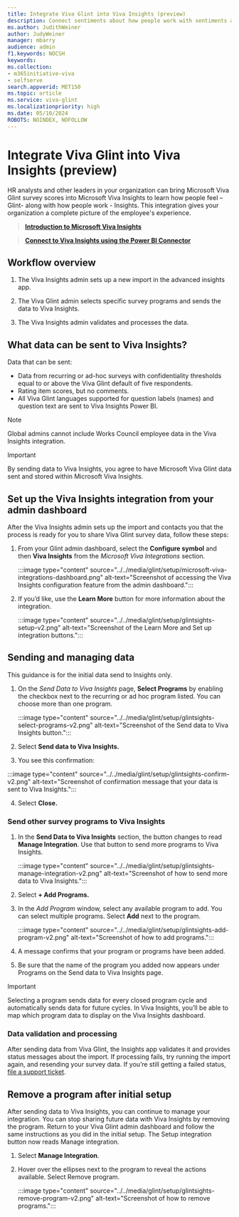 ```yaml
---
title: Integrate Viva Glint into Viva Insights (preview)
description: Connect sentiments about how people work with sentiments about how people feel by sending Viva Glint survey feedback to Viva Insights Power BI.
ms.author: JudithWeiner
author: JudyWeiner
manager: mbarry
audience: admin
f1.keywords: NOCSH
keywords: 
ms.collection:  
- m365initiative-viva
- selfserve 
search.appverid: MET150 
ms.topic: article
ms.service: viva-glint
ms.localizationpriority: high
ms.date: 05/10/2024
ROBOTS: NOINDEX, NOFOLLOW
---
```


# Integrate Viva Glint into Viva Insights (preview)

HR analysts and other leaders in your organization can bring Microsoft Viva Glint survey scores into Microsoft Viva Insights to learn how people feel – Glint- along with how people work - Insights.  This integration gives your organization a complete picture of the employee's experience.

>[**Introduction to Microsoft Viva Insights**](/../viva/insights/introduction)

>[**Connect to Viva Insights using the Power BI Connector**](/../viva/insights/advanced/analyst/power-bi-connector)

## Workflow overview 

1. The Viva Insights admin sets up a new import in the advanced insights app. 

1. The Viva Glint admin selects specific survey programs and sends the data to Viva Insights. 

1. The Viva Insights admin validates and processes the data. 

## What data can be sent to Viva Insights?
Data that can be sent:
- Data from recurring or ad-hoc surveys with confidentiality thresholds equal to or above the Viva Glint default of five respondents.
- Rating item scores, but no comments.
- All Viva Glint languages supported for question labels (names) and question text are sent to Viva Insights Power BI.

> [!NOTE]
> Global admins cannot include Works Council employee data in the Viva Insights integration.  

> [!IMPORTANT]
> By sending data to Viva Insights, you agree to have Microsoft Viva Glint data sent and stored within Microsoft Viva Insights.

## Set up the Viva Insights integration from your admin dashboard

After the Viva Insights admin sets up the import and contacts you that the process is ready for you to share Viva Glint survey data, follow these steps:

1. From your Glint admin dashboard, select the **Configure symbol** and then **Viva Insights** from the *Microsoft Viva Integrations* section.

   :::image type="content" source="../../media/glint/setup/microsoft-viva-integrations-dashboard.png" alt-text="Screenshot of accessing the Viva Insights configuration feature from the admin dashboard.":::

2. If you’d like, use the **Learn More** button for more information about the integration.

   :::image type="content" source="../../media/glint/setup/glintsights-setup-v2.png" alt-text="Screenshot of the Learn More and Set up integration buttons.":::

## Sending and managing data

This guidance is for the initial data send to Insights only.

1. On the *Send Data to Viva Insights* page, **Select Programs** by enabling the checkbox next to the recurring or ad hoc program listed. You can choose more than one program.

   :::image type="content" source="../../media/glint/setup/glintsights-select-programs-v2.png" alt-text="Screenshot of the Send data to Viva Insights button.":::

2. Select **Send data to Viva Insights.**

3. You see this confirmation:

:::image type="content" source="../../media/glint/setup/glintsights-confirm-v2.png" alt-text="Screenshot of confirmation message that your data is sent to Viva Insights.":::

4. Select **Close.**

### Send other survey programs to Viva Insights

1. In the **Send Data to Viva Insights** section, the button changes to read **Manage Integration**. Use that button to send more programs to Viva Insights.

   :::image type="content" source="../../media/glint/setup/glintsights-manage-integration-v2.png" alt-text="Screenshot of how to send more data to Viva Insights.":::

2. Select **+ Add Programs.**
3. In the *Add Program* window, select any available program to add. You can select multiple programs. Select **Add** next to the program.

   :::image type="content" source="../../media/glint/setup/glintsights-add-program-v2.png" alt-text="Screenshot of how to add programs.":::

4. A message confirms that your program or programs have been added. 

5. Be sure that the name of the program you added now appears under Programs on the Send data to Viva Insights page.
   
> [!IMPORTANT]
> Selecting a program sends data for every closed program cycle and automatically sends data for future cycles. In Viva Insights, you’ll be able to map which program data to display on the Viva Insights dashboard.

### Data validation and processing

After sending data from Viva Glint, the Insights app validates it and provides status messages about the import. 
If processing fails, try running the import again, and resending your survey data. If you’re still getting a failed status, [file a support ticket](/microsoft-365/admin/get-help-support).

## Remove a program after initial setup

After sending data to Viva Insights, you can continue to manage your integration. You can stop sharing future data with Viva Insights by removing the program. Return to your Viva Glint admin dashboard and follow the same instructions as you did in the initial setup. The Setup integration button now reads Manage integration.

1. Select **Manage Integration**.
2. Hover over the ellipses next to the program to reveal the actions available. Select Remove program.

   :::image type="content" source="../../media/glint/setup/glintsights-remove-program-v2.png" alt-text="Screenshot of how to remove programs.":::
